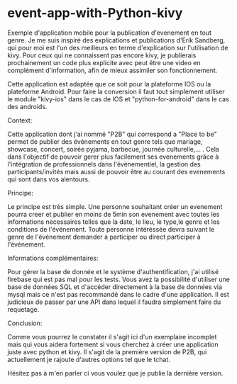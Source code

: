# event-app-with-Python-kivy
Exemple d'application mobile pour la publication d'evenement en tout genre.
Je me suis inspiré des explications et publications d'Erik Sandberg, qui pour moi est l'un des meilleurs en terme d'explication sur l'utilisation de kivy.
Pour ceux qui ne connaissent pas encore kivy, je publierais prochainement un code plus explicite avec peut être une video en complément d'information, afin de mieux assimiler son fonctionnement.

Cette application est adaptée que ce soit pour la plateforme IOS ou la plateforme Android. Pour faire la conversion il faut tout simplement utiliser le module "kivy-ios" dans le cas de IOS et "python-for-android" dans le cas des androids.

Context:

Cette application dont j'ai nommé "P2B" qui correspond a "Place to be" permet de publier des événements en tout genre tels que mariage, showcase, concert, soirée pyjama, barbecue, journée culturelle,... . Cela dans l'objectif de pouvoir gerer plus facilement ses evenements grâce à l'intégration de professionnels dans l'événementiel, la gestion des participants/invités mais aussi de pouvoir être au courant des evenements qui sont dans vos alentours.

Principe:

Le principe est très simple. Une personne souhaitant créer un evenement pourra creer et publier en moins de 5min son evenement avec toutes les informations necessaires telles que la date, le lieu, le type,le genre et les conditions de l'événement. Toute personne intéréssée devra suivant le genre de l'événement demander à participer ou direct participer à l'événement.

Informations complémentaires:

Pour gérer la base de donnée et le système d'authentification, j'ai utilisé firebase qui est pas mal pour les tests. Vous avez la possibilité d'utiliser une base de données SQL et d'accéder directement à la base de données via mysql mais ce n'est pas recommandé dans le cadre d'une application. Il est judicieux de passer par une API dans lequel il faudra simplement faire du requetage.

Conclusion:

Comme vous pourrez le constater il s'agit ici d'un exemplaire incomplet mais qui vous aidera fortement si vous cherchez à créer une application juste avec python et kivy. Il s'agit de la première version de P2B, qui actuellement je rajoute d'autres options tel que le tchat. 

Hésitez pas à m'en parler ci vous voulez que je publie la dernière version.
